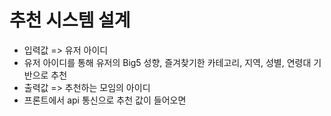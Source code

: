 # 추천 시스템 설계

* 입력값 => 유저 아이디
* 유저 아이디를 통해 유저의 Big5 성향, 즐겨찾기한 카테고리, 지역, 성별, 연령대 기반으로 추천
* 출력값 => 추천하는 모임의 아이디
* 프론트에서 api 통신으로 추천 값이 들어오면 